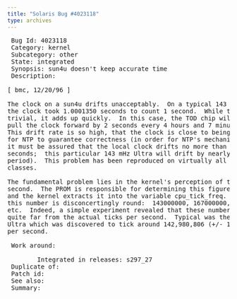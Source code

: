 ```yaml
---
title: "Solaris Bug #4023118"
type: archives
---
```


<pre> Bug Id: 4023118
 Category: kernel
 Subcategory: other
 State: integrated
 Synopsis: sun4u doesn't keep accurate time
 Description:

[ bmc, 12/20/96 ]

The clock on a sun4u drifts unacceptably.  On a typical 143 mHz Ultra,
the clock took 1.0001350 seconds to count 1 second.  While this may seem
trivial, it adds up quickly.  In this case, the TOD chip will have to
pull the clock forward by 2 seconds every 4 hours and 7 minutes.
This drift rate is so high, that the clock is close to being too broken
for NTP to guarantee correctness (in order for NTP's mechanism to work,
it must be assured that the local clock drifts no more than 20 ms in 64
seconds;  this particular 143 mHz Ultra will drift by nearly 9 ms in that
period).  This problem has been reproduced on virtually all sun4u
classes.

The fundamental problem lies in the kernel's perception of ticks per
second.  The PROM is responsible for determining this figure exactly,
and the kernel extracts it into the variable cpu_tick_freq.  On sun4u's,
this number is disconcertingly round:  143000000, 167000000, 248000000,
etc.  Indeed, a simple experiment revealed that these numbers were
quite far from the actual ticks per second.  Typical was the 143 mHz
Ultra which was discovered to tick around 142,980,806 (+/- 10) times
per second.

 Work around:

        Integrated in releases: s297_27
 Duplicate of:
 Patch id:
 See also:
 Summary:

</pre>
